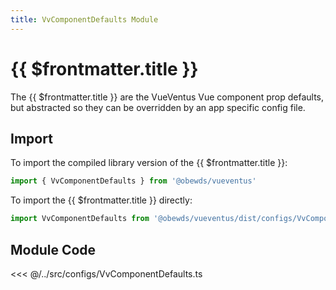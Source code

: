 ```yaml
---
title: VvComponentDefaults Module
---
```


<script setup>
    import DocsPackageVersion from '../../../src/views/compos/DocsPackageVersion.vue'
</script>







# {{ $frontmatter.title }}

The {{ $frontmatter.title }} are the VueVentus Vue component prop defaults, but abstracted so they can be overridden by an app specific config file.






<!-- TODO: change this import block to match new approach in ColorModes Config docs page -->
## Import

To import the compiled library version of the {{ $frontmatter.title }}:

```javascript
import { VvComponentDefaults } from '@obewds/vueventus'
```

To import the {{ $frontmatter.title }} directly:

```javascript
import VvComponentDefaults from '@obewds/vueventus/dist/configs/VvComponentDefaults.js'
```






## Module Code

<<< @/../src/configs/VvComponentDefaults.ts






<DocsPackageVersion/>

